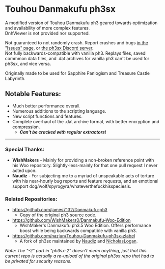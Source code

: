 # Touhou Danmakufu ph3sx

A modified version of Touhou Danmakufu ph3 geared towards optimization and availability of more complex features.<br>
DnhViewer is not provided nor supported.

Not guaranteed to not randomly crash. Report crashes and bugs [in the "Issues" page](https://github.com/Natashi/Touhou-Danmakufu-ph3sx-2/issues), or [the ph3sx Discord server](https://discord.gg/f9KFujKGEx).<br>
Not fully backwards-compatible with vanilla ph3. Replays files, saved commmon data files, and .dat archives for vanilla ph3 can't be used for ph3sx, and vice versa.

Originally made to be used for Sapphire Panlogism and Treasure Castle Labyrinth.

## Notable Features:
- Much better performance overall.
- Numerous additions to the scripting language.
- New script functions and features.
- Complete overhaul of the .dat archive format, with better encryption and compression.
  - ***Can't be cracked with regular extractors!***

------------------------------------

### Special Thanks:
- **WishMakers** - Mainly for providing a non-broken reference point with his Woo repository. Slightly-less-mainly for that one pull request I never acted upon.
- **Naudiz** - For subjecting me to a myriad of unspeakable acts of torture with his near-hourly bug reports and feature requests, and an emotional support dog/wolf/spyrogyra/whateverthefuckhisspeciesis.

### Related Repositories:
- <https://github.com/james7132/Danmakufu-ph3>
  - Copy of the original ph3 source code.
- <https://github.com/WishMakers0/Danmakufu-Woo-Edition>
  - WishMaker's Danmakufu ph3.5 Woo Edition. Offers performance boost while being backwards compatible with vanilla ph3.
- <https://github.com/nazjun/Touhou-Danmakufu-ph3sx-zlabel>
  - A fork of ph3sx maintained by [Naudiz](https://github.com/nazjun) and [NicholasLogan](https://github.com/NicholasLogan).

*Note: The "-2" part in "ph3sx-2" doesn't mean anything, just that this current repo is actually a re-upload of the original ph3sx repo that had to be privated for security reasons.*
